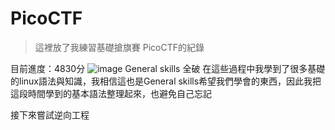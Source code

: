 # PicoCTF
>這裡放了我練習基礎搶旗賽 PicoCTF的紀錄

目前進度：4830分
![image](https://github.com/hongnichen/PicoCTF/assets/107737052/4680294e-4175-45bf-ad31-b89676b4b320)
General skills 全破
在這些過程中我學到了很多基礎的linux語法與知識，我相信這也是General skills希望我們學會的東西，因此我把這段時間學到的基本語法整理起來，也避免自己忘記

接下來嘗試逆向工程
